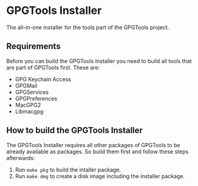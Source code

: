 GPGTools Installer
==================
The all-in-one installer for the tools part of the GPGTools project.

Requirements
------------
Before you can build the GPGTools Installer you need to build all tools that are
part of GPGTools first. These are:
* GPG Keychain Access
* GPGMail
* GPGServices
* GPGPreferences
* MacGPG2
* Libmacgpg

How to build the GPGTools Installer
-----------------------------------
The GPGTools Installer requires all other packages of GPGTools to be already
available as packages. So build them first and follow these steps afterwards:

1. Run `make pkg` to build the intaller package.
2. Run `make dmg` to create a disk image including the installer package.

